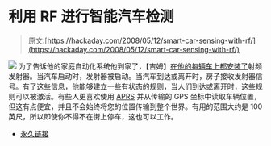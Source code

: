 # 利用 RF 进行智能汽车检测

> 原文:[https://hackaday.com/2008/05/12/smart-car-sensing-with-rf/](https://hackaday.com/2008/05/12/smart-car-sensing-with-rf/)

![](../Images/34197e81c6daee76c94a941ee4a5446d.png)
为了告诉他的家庭自动化系统他到家了，【吉姆】[在他的每辆车上都安装了](http://www.james.lipsit.com/smart_car_sensor.htm)射频发射器。当汽车启动时，发射器被启动。当汽车到达或离开时，房子接收发射器信号。有了这些信息，他能够建立一些有状态的规则，当人们到达或离开时，这些规则可以被激活。有些人更喜欢使用 [APRS](http://www.aprs.net) 并从传输的 GPS 坐标中读取车辆位置，但这有点便宜，并且不会始终将您的位置传输到整个世界。有用的范围大约是 100 英尺，所以即使你不得不在街上停车，这也可以工作。

*   [永久链接](http://www.james.lipsit.com/smart_car_sensor.htm)